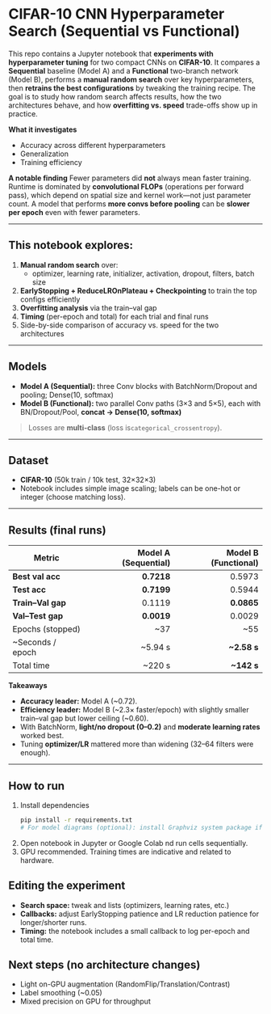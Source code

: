 # CIFAR-10 CNN Hyperparameter Search (Sequential vs Functional)

This repo contains a Jupyter notebook that **experiments with hyperparameter tuning** for two compact CNNs on **CIFAR-10**. It compares a **Sequential** baseline (Model A) and a **Functional** two-branch network (Model B), performs a **manual random search** over key hyperparameters, then **retrains the best configurations** by tweaking the training recipe. The goal is to study how random search affects results, how the two architectures behave, and how **overfitting vs. speed** trade-offs show up in practice.

**What it investigates**
- Accuracy across different hyperparameters  
- Generalization  
- Training efficiency

**A notable finding**
Fewer parameters did **not** always mean faster training. Runtime is dominated by **convolutional FLOPs** (operations per forward pass), which depend on spatial size and kernel work—not just parameter count. A model that performs **more convs before pooling** can be **slower per epoch** even with fewer parameters.


---

## This notebook explores:

1. **Manual random search** over:
   - optimizer, learning rate, initializer, activation, dropout, filters, batch size
2. **EarlyStopping + ReduceLROnPlateau + Checkpointing** to train the top configs efficiently
3. **Overfitting analysis** via the train–val gap
4. **Timing** (per-epoch and total) for each trial and final runs
5. Side-by-side comparison of accuracy vs. speed for the two architectures

---

## Models

- **Model A (Sequential):** three Conv blocks with BatchNorm/Dropout and pooling; Dense(10, softmax)
- **Model B (Functional):** two parallel Conv paths (3×3 and 5×5), each with BN/Dropout/Pool, **concat → Dense(10, softmax)**

> Losses are **multi-class** (loss is`categorical_crossentropy`).

---

## Dataset

- **CIFAR-10** (50k train / 10k test, 32×32×3)
- Notebook includes simple image scaling; labels can be one-hot or integer (choose matching loss).

---

## Results (final runs)

| Metric | **Model A (Sequential)** | **Model B (Functional)** |
|---|---:|---:|
| **Best val acc** | **0.7218** | 0.5973 |
| **Test acc** | **0.7199** | 0.5944 |
| **Train–Val gap** | 0.1119 | **0.0865** |
| **Val–Test gap** | **0.0019** | 0.0029 |
| Epochs (stopped) | ~37 | ~55 |
| ~Seconds / epoch | ~5.94 s | **~2.58 s** |
| Total time | ~220 s | **~142 s** |

**Takeaways**
- **Accuracy leader:** Model A (~0.72).  
- **Efficiency leader:** Model B (~2.3× faster/epoch) with slightly smaller train–val gap but lower ceiling (~0.60).  
- With BatchNorm, **light/no dropout (0–0.2)** and **moderate learning rates** worked best.  
- Tuning **optimizer/LR** mattered more than widening (32–64 filters were enough).

---

## How to run

1. Install dependencies
   ```bash
   pip install -r requirements.txt
   # For model diagrams (optional): install Graphviz system package if needed

2. Open notebook in Jupyter or Google Colab nd run cells sequentially.
3. GPU recommended. Training times are indicative and related to hardware.

## Editing the experiment
- **Search space:** tweak and lists (optimizers, learning rates, etc.)
- **Callbacks:** adjust EarlyStopping patience and LR reduction patience for longer/shorter runs.
- **Timing:** the notebook includes a small callback to log per-epoch and total time.

## Next steps (no architecture changes)
- Light on-GPU augmentation (RandomFlip/Translation/Contrast)
- Label smoothing (~0.05)
- Mixed precision on GPU for throughput



